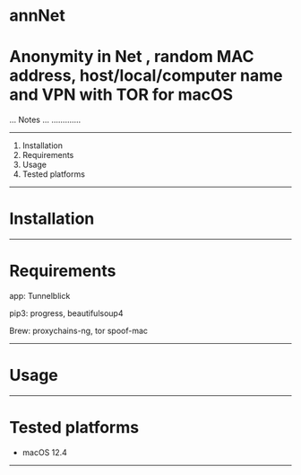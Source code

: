 # annNet
# Anonymity in Net , random MAC address, host/local/computer name and VPN with TOR for macOS


... Notes ...
.............

-------------------------
1. Installation
2. Requirements
3. Usage
4. Tested platforms
-------------------------


# Installation

-------------------------

# Requirements

app:
Tunnelblick

pip3:
progress,
beautifulsoup4

Brew:
proxychains-ng,
tor
spoof-mac

-------------------------


# Usage



-------------------------


# Tested platforms

  * macOS 12.4
-------------------------
